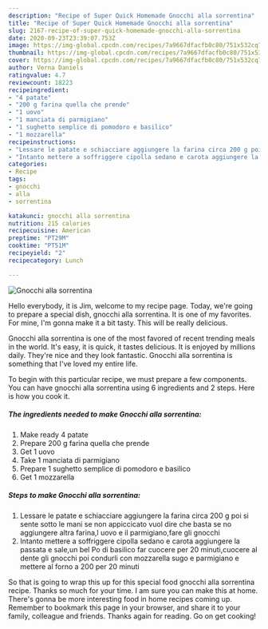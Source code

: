 ```yaml
---
description: "Recipe of Super Quick Homemade Gnocchi alla sorrentina"
title: "Recipe of Super Quick Homemade Gnocchi alla sorrentina"
slug: 2167-recipe-of-super-quick-homemade-gnocchi-alla-sorrentina
date: 2020-09-23T23:39:07.753Z
image: https://img-global.cpcdn.com/recipes/7a9667dfacfb0c80/751x532cq70/gnocchi-alla-sorrentina-recipe-main-photo.jpg
thumbnail: https://img-global.cpcdn.com/recipes/7a9667dfacfb0c80/751x532cq70/gnocchi-alla-sorrentina-recipe-main-photo.jpg
cover: https://img-global.cpcdn.com/recipes/7a9667dfacfb0c80/751x532cq70/gnocchi-alla-sorrentina-recipe-main-photo.jpg
author: Verna Daniels
ratingvalue: 4.7
reviewcount: 18223
recipeingredient:
- "4 patate"
- "200 g farina quella che prende"
- "1 uovo"
- "1 manciata di parmigiano"
- "1 sughetto semplice di pomodoro e basilico"
- "1 mozzarella"
recipeinstructions:
- "Lessare le patate e schiacciare aggiungere la farina circa 200 g poi si sente sotto le mani se non appiccicato vuol dire che basta se no aggiungere altra farina,l uovo e il parmigiano,fare gli gnocchi"
- "Intanto mettere a soffriggere cipolla sedano e carota aggiungere la passata e sale,un bel Po di basilico far cuocere per 20 minuti,cuocere al dente gli gnocchi poi condurli con mozzarella sugo e parmigiano e mettere al forno a 200 per 20 minuti"
categories:
- Recipe
tags:
- gnocchi
- alla
- sorrentina

katakunci: gnocchi alla sorrentina 
nutrition: 215 calories
recipecuisine: American
preptime: "PT29M"
cooktime: "PT51M"
recipeyield: "2"
recipecategory: Lunch

---
```



![Gnocchi alla sorrentina](https://img-global.cpcdn.com/recipes/7a9667dfacfb0c80/751x532cq70/gnocchi-alla-sorrentina-recipe-main-photo.jpg)

Hello everybody, it is Jim, welcome to my recipe page. Today, we're going to prepare a special dish, gnocchi alla sorrentina. It is one of my favorites. For mine, I'm gonna make it a bit tasty. This will be really delicious.



Gnocchi alla sorrentina is one of the most favored of recent trending meals in the world. It's easy, it is quick, it tastes delicious. It is enjoyed by millions daily. They're nice and they look fantastic. Gnocchi alla sorrentina is something that I've loved my entire life.


To begin with this particular recipe, we must prepare a few components. You can have gnocchi alla sorrentina using 6 ingredients and 2 steps. Here is how you cook it.

<!--inarticleads1-->

##### The ingredients needed to make Gnocchi alla sorrentina:

1. Make ready 4 patate
1. Prepare 200 g farina quella che prende
1. Get 1 uovo
1. Take 1 manciata di parmigiano
1. Prepare 1 sughetto semplice di pomodoro e basilico
1. Get 1 mozzarella




<!--inarticleads2-->

##### Steps to make Gnocchi alla sorrentina:

1. Lessare le patate e schiacciare aggiungere la farina circa 200 g poi si sente sotto le mani se non appiccicato vuol dire che basta se no aggiungere altra farina,l uovo e il parmigiano,fare gli gnocchi
1. Intanto mettere a soffriggere cipolla sedano e carota aggiungere la passata e sale,un bel Po di basilico far cuocere per 20 minuti,cuocere al dente gli gnocchi poi condurli con mozzarella sugo e parmigiano e mettere al forno a 200 per 20 minuti




So that is going to wrap this up for this special food gnocchi alla sorrentina recipe. Thanks so much for your time. I am sure you can make this at home. There's gonna be more interesting food in home recipes coming up. Remember to bookmark this page in your browser, and share it to your family, colleague and friends. Thanks again for reading. Go on get cooking!
